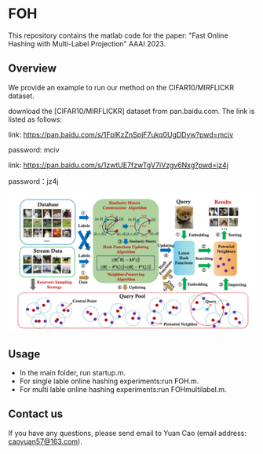 # FOH
This repository contains the matlab code for the paper: "Fast Online Hashing with Multi-Label Projection" AAAI 2023.

## Overview
We provide an example to run our method on the CIFAR10/MIRFLICKR dataset.

download the [CIFAR10/MIRFLICKR] dataset from pan.baidu.com. The link is listed as follows:

link: https://pan.baidu.com/s/1FplKzZnSpjF7ukq0UgDDyw?pwd=mciv

password: mciv

link: https://pan.baidu.com/s/1zwtUE7fzwTgV7iVzgv6Nxg?pwd=jz4j 

password：jz4j

![图片alt](https://github.com/caoyuan57/FOH/blob/main/framework.png)
## Usage
- In the main folder, run startup.m.  
- For single lable online hashing experiments:run FOH.m.  
- For multi lable online hashing experiments:run FOHmultilabel.m.    
## Contact us
If you have any questions, please send email to Yuan Cao (email address: caoyuan57@163.com).
